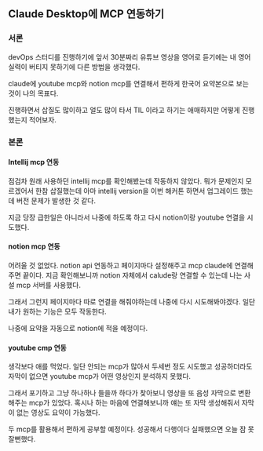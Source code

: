 ## Claude Desktop에 MCP 연동하기

### 서론

devOps 스터디를 진행하기에 앞서 30분짜리 유튜브 영상을 영어로 듣기에는 내 영어 실력이 버티지 못하기에 다른 방법을 생각했다.

claude에 youtube mcp와 notion mcp를 연결해서 편하게 한국어 요약본으로 보는 것이 나의 목표다.

진행하면서 삽질도 많이하고 얼도 많이 타서 TIL 이라고 하기는 애매하지만 어떻게 진행했는지 적어보자.

### 본론

#### Intellij mcp 연동

점검차 원래 사용하던 intellij mcp를 확인해봤는데 작동하지 않았다. 뭐가 문제인지 모르겠어서 한참 삽질했는데
 아마 intellij version을 이번 해커톤 하면서 업그레이드 했는데 버전 문제가 발생한 것 같다.

지금 당장 급한일은 아니라서 나중에 하도록 하고 다시 notion이랑 youtube 연결을 시도했다.

#### notion mcp 연동

어려울 것 없었다. notion api 연동하고 페이지마다 설정해주고 mcp claude에 연결해주면 끝이다.
지금 확인해보니까 notion 자체에서 calude랑 연결할 수 있는데 나는 사설 mcp 서버를 사용했다. 

그래서 그런지 페이지마다 따로 연결을 해줘야하는데 나중에 다시 시도해봐야겠다. 일단 내가 원하는 기능은 모두 작동한다.

나중에 요약을 자동으로 notion에 적을 예정이다.

#### youtube cmp 연동

생각보다 애를 먹었다. 일단 안되는 mcp가 많아서 두세번 정도 시도했고 성공하더라도 자막이 없으면 youtube mcp가 어떤 영상인지 분석하지 못했다.

그래서 포기하고 그냥 하나하나 들을까 하다가 찾아보니 영상을 또 음성 자막으로 변환해주는 mcp가 있었다. 혹시나 하는 마음에 연결해보니까 얘는 또 자막 생성해줘서 자막이 없는 영상도 요약이 가능했다.

두 mcp를 활용해서 편하게 공부할 예정이다. 성공해서 다행이다 실패했으면 오늘 잠 못잘뻔했다.
